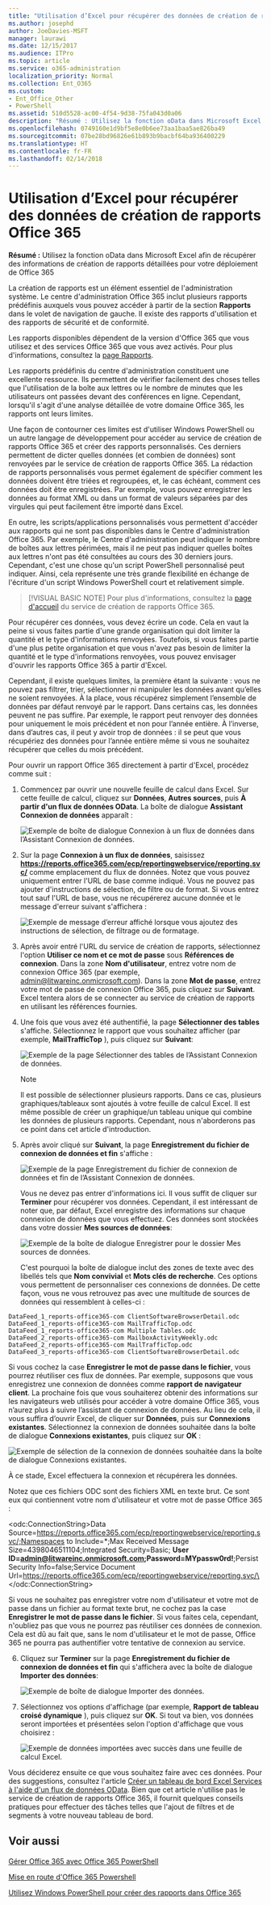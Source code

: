 ```yaml
---
title: "Utilisation d’Excel pour récupérer des données de création de rapports Office 365"
ms.author: josephd
author: JoeDavies-MSFT
manager: laurawi
ms.date: 12/15/2017
ms.audience: ITPro
ms.topic: article
ms.service: o365-administration
localization_priority: Normal
ms.collection: Ent_O365
ms.custom:
- Ent_Office_Other
- PowerShell
ms.assetid: 510d5528-ac00-4f54-9d38-75fa043d0a06
description: "Résumé : Utilisez la fonction oData dans Microsoft Excel afin de récupérer des informations de création de rapports détaillées pour votre déploiement de Office 365"
ms.openlocfilehash: 0749160e1d9bf5e8e0b6ee73aa1baa5ae826ba49
ms.sourcegitcommit: 07be28bd96826e61b893b9bacbf64ba936400229
ms.translationtype: HT
ms.contentlocale: fr-FR
ms.lasthandoff: 02/14/2018
---
```

# <a name="using-excel-to-retrieve-office-365-reporting-data"></a>Utilisation d’Excel pour récupérer des données de création de rapports Office 365

 **Résumé :** Utilisez la fonction oData dans Microsoft Excel afin de récupérer des informations de création de rapports détaillées pour votre déploiement de Office 365
  
La création de rapports est un élément essentiel de l'administration système. Le centre d'administration Office 365 inclut plusieurs rapports prédéfinis auxquels vous pouvez accéder à partir de la section **Rapports** dans le volet de navigation de gauche. Il existe des rapports d'utilisation et des rapports de sécurité et de conformité.
  
Les rapports disponibles dépendent de la version d'Office 365 que vous utilisez et des services Office 365 que vous avez activés. Pour plus d'informations, consultez la [page Rapports](https://technet.microsoft.com/fr-FR/library/office-365-reports.aspx).
  
Les rapports prédéfinis du centre d'administration constituent une excellente ressource. Ils permettent de vérifier facilement des choses telles que l'utilisation de la boîte aux lettres ou le nombre de minutes que les utilisateurs ont passées devant des conférences en ligne. Cependant, lorsqu'il s'agit d'une analyse détaillée de votre domaine Office 365, les rapports ont leurs limites.
  
Une façon de contourner ces limites est d'utiliser Windows PowerShell ou un autre langage de développement pour accéder au service de création de rapports Office 365 et créer des rapports personnalisés. Ces derniers permettent de dicter quelles données (et combien de données) sont renvoyées par le service de création de rapports Office 365. La rédaction de rapports personnalisés vous permet également de spécifier comment les données doivent être triées et regroupées, et, le cas échéant, comment ces données doit être enregistrées. Par exemple, vous pouvez enregistrer les données au format XML ou dans un format de valeurs séparées par des virgules qui peut facilement être importé dans Excel. 
  
En outre, les scripts/applications personnalisés vous permettent d'accéder aux rapports qui ne sont pas disponibles dans le Centre d'administration Office 365. Par exemple, le Centre d'administration peut indiquer le nombre de boîtes aux lettres périmées, mais il ne peut pas indiquer quelles boîtes aux lettres n'ont pas été consultées au cours des 30 derniers jours. Cependant, c'est une chose qu'un script PowerShell personnalisé peut indiquer. Ainsi, cela représente une très grande flexibilité en échange de l'écriture d'un script Windows PowerShell court et relativement simple.
  
> [!VISUAL BASIC NOTE] Pour plus d'informations, consultez la [page d'accueil](https://msdn.microsoft.com/fr-FR/library/office/jj984325%28v=office.15%29.aspx) du service de création de rapports Office 365.
  
Pour récupérer ces données, vous devez écrire un code. Cela en vaut la peine si vous faites partie d'une grande organisation qui doit limiter la quantité et le type d'informations renvoyées. Toutefois, si vous faites partie d'une plus petite organisation et que vous n'avez pas besoin de limiter la quantité et le type d'informations renvoyées, vous pouvez envisager d'ouvrir les rapports Office 365 à partir d'Excel.
  
Cependant, il existe quelques limites, la première étant la suivante : vous ne pouvez pas filtrer, trier, sélectionner ni manipuler les données avant qu’elles ne soient renvoyées. À la place, vous récupérez simplement l’ensemble de données par défaut renvoyé par le rapport. Dans certains cas, les données peuvent ne pas suffire. Par exemple, le rapport peut renvoyer des données pour uniquement le mois précédent et non pour l’année entière. À l’inverse, dans d’autres cas, il peut y avoir trop de données : il se peut que vous récupériez des données pour l’année entière même si vous ne souhaitez récupérer que celles du mois précédent.
  
Pour ouvrir un rapport Office 365 directement à partir d'Excel, procédez comme suit :
  
1. Commencez par ouvrir une nouvelle feuille de calcul dans Excel. Sur cette feuille de calcul, cliquez sur **Données**, **Autres sources**, puis **À partir d'un flux de données OData**. La boîte de dialogue **Assistant Connexion de données** apparaît :
    
     ![Exemple de boîte de dialogue Connexion à un flux de données dans l’Assistant Connexion de données.](images/o365_reporting_connect_data_feed.png)
  
2. Sur la page **Connexion à un flux de données**, saisissez **https://reports.office365.com/ecp/reportingwebservice/reporting.svc/** comme emplacement du flux de données. Notez que vous pouvez uniquement entrer l'URL de base comme indiqué. Vous ne pouvez pas ajouter d'instructions de sélection, de filtre ou de format. Si vous entrez tout sauf l'URL de base, vous ne récupérerez aucune donnée et le message d'erreur suivant s'affichera :
    
     ![Exemple de message d’erreur affiché lorsque vous ajoutez des instructions de sélection, de filtrage ou de formatage.](images/o365_reporting_incorrect_data_feed.png)
  
3. Après avoir entré l'URL du service de création de rapports, sélectionnez l'option **Utiliser ce nom et ce mot de passe** sous **Références de connexion**. Dans la zone **Nom d'utilisateur**, entrez votre nom de connexion Office 365 (par exemple, admin@litwareinc.onmicrosoft.com). Dans la zone **Mot de passe**, entrez votre mot de passe de connexion Office 365, puis cliquez sur **Suivant**. Excel tentera alors de se connecter au service de création de rapports en utilisant les références fournies.
    
4. Une fois que vous avez été authentifié, la page **Sélectionner des tables** s'affiche. Sélectionnez le rapport que vous souhaitez afficher (par exemple, **MailTrafficTop** ), puis cliquez sur **Suivant**:
    
     ![Exemple de la page Sélectionner des tables de l’Assistant Connexion de données.](images/o365_reporting_select_tables.png)
  
    > [!NOTE]
    > Il est possible de sélectionner plusieurs rapports. Dans ce cas, plusieurs graphiques/tableaux sont ajoutés à votre feuille de calcul Excel. Il est même possible de créer un graphique/un tableau unique qui combine les données de plusieurs rapports. Cependant, nous n'aborderons pas ce point dans cet article d'introduction. 
  
5. Après avoir cliqué sur **Suivant**, la page **Enregistrement du fichier de connexion de données et fin** s'affiche :
    
     ![Exemple de la page Enregistrement du fichier de connexion de données et fin de l’Assistant Connexion de données.](images/o365_reporting_odata_finish.png)
  
    Vous ne devez pas entrer d'informations ici. Il vous suffit de cliquer sur **Terminer** pour récupérer vos données. Cependant, il est intéressant de noter que, par défaut, Excel enregistre des informations sur chaque connexion de données que vous effectuez. Ces données sont stockées dans votre dossier **Mes sources de données**:
    
     ![Exemple de la boîte de dialogue Enregistrer pour le dossier Mes sources de données.](images/o365_reporting_save_data_source.png)
  
    C'est pourquoi la boîte de dialogue inclut des zones de texte avec des libellés tels que **Nom convivial** et **Mots clés de recherche**. Ces options vous permettent de personnaliser ces connexions de données. De cette façon, vous ne vous retrouvez pas avec une multitude de sources de données qui ressemblent à celles-ci :
    
  ```
  DataFeed_1_reports-office365-com ClientSoftwareBrowserDetail.odc
DataFeed_1_reports-office365-com MailTrafficTop.odc
DataFeed_1_reports-office365-com Multiple Tables.odc
DataFeed_2_reports-office365-com MailboxActivityWeekly.odc
DataFeed_2_reports-office365-com MailTrafficTop.odc
DataFeed_3_reports-office365-com ClientSoftwareBrowserDetail.odc
  ```

Si vous cochez la case **Enregistrer le mot de passe dans le fichier**, vous pourrez réutiliser ces flux de données. Par exemple, supposons que vous enregistrez une connexion de données comme **rapport de navigateur client**. La prochaine fois que vous souhaiterez obtenir des informations sur les navigateurs web utilisés pour accéder à votre domaine Office 365, vous n’aurez plus à suivre l’assistant de connexion de données. Au lieu de cela, il vous suffira d’ouvrir Excel, de cliquer sur **Données**, puis sur **Connexions existantes**. Sélectionnez la connexion de données souhaitée dans la boîte de dialogue **Connexions existantes**, puis cliquez sur **OK** :
    
![Exemple de sélection de la connexion de données souhaitée dans la boîte de dialogue Connexions existantes.](images/o365_reporting_select_connection.png)
  
À ce stade, Excel effectuera la connexion et récupérera les données.
    
Notez que ces fichiers ODC sont des fichiers XML en texte brut. Ce sont eux qui contiennent votre nom d'utilisateur et votre mot de passe Office 365 :
    
\<odc:ConnectionString>Data Source=https://reports.office365.com/ecp/reportingwebservice/reporting.svc/;Namespaces to Include=*;Max Received Message Size=4398046511104;Integrated Security=Basic; **User ID=admin@litwareinc.onmicrosoft.com;Password=MYpassw0rd!**;Persist Security Info=false;Service Document Url=https://reports.office365.com/ecp/reportingwebservice/reporting.svc/\</odc:ConnectionString>
    
Si vous ne souhaitez pas enregistrer votre nom d'utilisateur et votre mot de passe dans un fichier au format texte brut, ne cochez pas la case **Enregistrer le mot de passe dans le fichier**. Si vous faites cela, cependant, n'oubliez pas que vous ne pourrez pas réutiliser ces données de connexion. Cela est dû au fait que, sans le nom d'utilisateur et le mot de passe, Office 365 ne pourra pas authentifier votre tentative de connexion au service.
    
6. Cliquez sur **Terminer** sur la page **Enregistrement du fichier de connexion de données et fin** qui s'affichera avec la boîte de dialogue **Importer des données**:
    
     ![Exemple de boîte de dialogue Importer des données.](images/o365_reporting_import_data.png)
  
7. Sélectionnez vos options d'affichage (par exemple, **Rapport de tableau croisé dynamique** ), puis cliquez sur **OK**. Si tout va bien, vos données seront importées et présentées selon l'option d'affichage que vous choisirez :
    
     ![Exemple de données importées avec succès dans une feuille de calcul Excel.](images/o365_reporting_sample_spreadsheet.png)
  
Vous déciderez ensuite ce que vous souhaitez faire avec ces données. Pour des suggestions, consultez l'article [Créer un tableau de bord Excel Services à l'aide d'un flux de données OData](https://technet.microsoft.com/fr-FR/library/jj873965%28v=office.15%29.aspx). Bien que cet article n'utilise pas le service de création de rapports Office 365, il fournit quelques conseils pratiques pour effectuer des tâches telles que l'ajout de filtres et de segments à votre nouveau tableau de bord.
  
## <a name="see-also"></a>Voir aussi

#### 

[Gérer Office 365 avec Office 365 PowerShell](manage-office-365-with-office-365-powershell.md)
  
[Mise en route d'Office 365 Powershell](getting-started-with-office-365-powershell.md)
  
[Utilisez Windows PowerShell pour créer des rapports dans Office 365](use-windows-powershell-to-create-reports-in-office-365.md)

